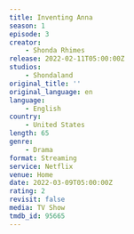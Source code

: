 ```yaml
---
title: Inventing Anna
season: 1
episode: 3
creator:
    - Shonda Rhimes
release: 2022-02-11T05:00:00Z
studios:
    - Shondaland
original_title: ''
original_language: en
language:
    - English
country:
    - United States
length: 65
genre:
    - Drama
format: Streaming
service: Netflix
venue: Home
date: 2022-03-09T05:00:00Z
rating: 2
revisit: false
media: TV Show
tmdb_id: 95665
---
```

